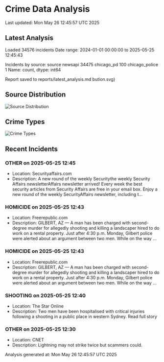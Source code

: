 # Crime Data Analysis
Last updated: Mon May 26 12:45:57 UTC 2025

## Latest Analysis

Loaded 34576 incidents
Date range: 2024-01-01 00:00:00 to 2025-05-25 12:45:43

Incidents by source:
source
newsapi           34475
chicago_pd          100
chicago_police        1
Name: count, dtype: int64

Report saved to reports/latest_analysis.md
bution.svg)

## Source Distribution
![Source Distribution](images/source_distribution.svg)

## Crime Types
![Crime Types](images/crime_types.svg)

## Recent Incidents

### OTHER on 2025-05-25 12:45
- Location: Securityaffairs.com
- Description: A new round of the weekly Securitythe weekly Security Affairs newsletterAffairs newsletter arrived! Every week the best security articles from Security Affairs are free in your email box. Enjoy a new round of the weekly SecurityAffairs newsletter, including t…


### HOMICIDE on 2025-05-25 12:43
- Location: Freerepublic.com
- Description: GILBERT, AZ — A man has been charged with second-degree murder for allegedly shooting and killing a landscaper hired to do work on a rental property. Just after 4:30 p.m. Monday, Gilbert police were alerted about an argument between two men. While on the way …


### HOMICIDE on 2025-05-25 12:43
- Location: Freerepublic.com
- Description: GILBERT, AZ — A man has been charged with second-degree murder for allegedly shooting and killing a landscaper hired to do work on a rental property. Just after 4:30 p.m. Monday, Gilbert police were alerted about an argument between two men. While on the way …


### SHOOTING on 2025-05-25 12:40
- Location: The Star Online
- Description: Two men have been hospitalised with critical injuries following a shooting in a public place in western Sydney. Read full story


### OTHER on 2025-05-25 12:30
- Location: CNET
- Description: Lightning may not strike twice but scammers could.

Analysis generated at: Mon May 26 12:45:57 UTC 2025
